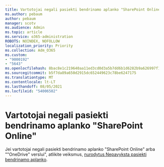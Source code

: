 ```yaml
---
title: Vartotojai negali pasiekti bendrinamo aplanko "SharePoint Online"
ms.author: pebaum
author: pebaum
manager: scotv
ms.audience: Admin
ms.topic: article
ms.service: o365-administration
ROBOTS: NOINDEX, NOFOLLOW
localization_priority: Priority
ms.collection: Adm_O365
ms.custom:
- "9000192"
- "5643"
ms.openlocfilehash: 8bac8e1c219640aa11ed3cd0d3a5b7dd6b1d6282b9a626997f18431b037d2cdb
ms.sourcegitcommit: b5f7da89a650d2915dc652449623c78be6247175
ms.translationtype: MT
ms.contentlocale: lt-LT
ms.lasthandoff: 08/05/2021
ms.locfileid: "54006502"
---
```

# <a name="users-cant-access-a-shared-folder-in-sharepoint-online"></a>Vartotojai negali pasiekti bendrinamo aplanko "SharePoint Online"

Jei vartotojai negali pasiekti bendrinamo aplanko "SharePoint Online" arba ""OneDrive" verslui", atlikite veiksmus, [nurodytus Nepavyksta pasiekti bendrinamo aplanko](https://docs.microsoft.com/sharepoint/troubleshoot/sharing-and-permissions/cannot-access-shared-folder).
